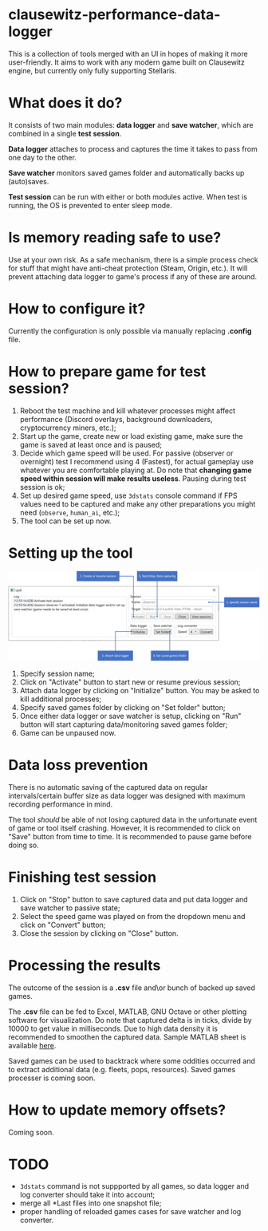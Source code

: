 # clausewitz-performance-data-logger
This is a collection of tools merged with an UI in hopes of making it more user-friendly. It aims to work with any modern game built on Clausewitz engine, but currently only fully supporting Stellaris.

# What does it do?
It consists of two main modules: **data logger** and **save watcher**, which are combined in a single **test session**.

**Data logger** attaches to process and captures the time it takes to pass from one day to the other.

**Save watcher** monitors saved games folder and automatically backs up (auto)saves.

**Test session** can be run with either or both modules active. When test is running, the OS is prevented to enter sleep mode.

# Is memory reading safe to use?
Use at your own risk. As a safe mechanism, there is a simple process check for stuff that might have anti-cheat protection (Steam, Origin, etc.). It will prevent attaching data logger to game's process if any of these are around.

# How to configure it?
Currently the configuration is only possible via manually replacing 
**.config** file.

# How to prepare game for test session?
1. Reboot the test machine and kill whatever processes might affect performance (Discord overlays, background downloaders, cryptocurrency miners, etc.);
2. Start up the game, create new or load existing game, make sure the game is saved at least once and is paused;
3. Decide which game speed will be used. For passive (observer or overnight) test I recommend using 4 (Fastest), for actual gameplay use whatever you are comfortable playing at. Do note that **changing game speed within session will make results useless**. Pausing during test session is ok;
4. Set up desired game speed, use `3dstats` console command if FPS values need to be captured and make any other preparations you might need (`observe`, `human_ai`, etc.);
5. The tool can be set up now.

# Setting up the tool
![Data logger setup](manual.png)
1. Specify session name;
2. Click on "Activate" button to start new or resume previous session;
3. Attach data logger by clicking on "Initialize" button. You may be asked to kill additional processes;
4. Specify saved games folder by clicking on "Set folder" button;
5. Once either data logger or save watcher is setup, clicking on "Run" button will start capturing data/monitoring saved games folder;
6. Game can be unpaused now.

# Data loss prevention
There is no automatic saving of the captured data on regular intervals/certain buffer size as data logger was designed with maximum recording performance in mind.

The tool *should* be able of not losing captured data in the unfortunate event of game or tool itself crashing. However, it is recommended to click on "Save" button from time to time. It is recommended to pause game before doing so.

# Finishing test session
1. Click on "Stop" button to save captured data and put data logger and save watcher to passive state;
2. Select the speed game was played on from the dropdown menu and click on "Convert" button;
3. Close the session by clicking on "Close" button.

# Processing the results
The outcome of the session is a **.csv** file and\or bunch of backed up saved games.

The **.csv** file can be fed to Excel, MATLAB, GNU Octave or other plotting software for visualization. Do note that captured delta is in ticks, divide by 10000 to get value in milliseconds. Due to high data density it is recommended to smoothen the captured data. Sample MATLAB sheet is available [here](https://github.com/serpentskirt/cpdl-plot-builder).

Saved games can be used to backtrack where some oddities occurred and to extract additional data (e.g. fleets, pops, resources). Saved games processer is coming soon.

# How to update memory offsets?
Coming soon.

# TODO
- `3dstats` command is not suppported by all games, so data logger and log converter should take it into account;
- merge all *Last files into one snapshot file;
- proper handling of reloaded games cases for save watcher and log converter.